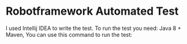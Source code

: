 ﻿# Robotframework Automated Test
I used Intellij IDEA to write the test.
To run the test you need:
Java 8 + Maven,
You can use this command  to run the test: 
